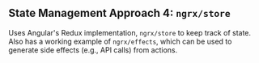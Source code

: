 ## State Management Approach 4: `ngrx/store`

Uses Angular's Redux implementation, `ngrx/store` to keep track of state. Also has a working example of `ngrx/effects`, which can be used to generate side effects (e.g., API calls) from actions.